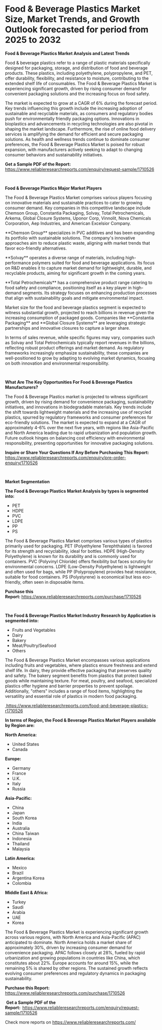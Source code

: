 <p><h1>Food & Beverage Plastics Market Size, Market Trends, and Growth Outlook forecasted for period from 2025 to 2032</h1></p><p><strong>Food & Beverage Plastics Market Analysis and Latest Trends</strong></p>
<p><p>Food & beverage plastics refer to a range of plastic materials specifically designed for packaging, storage, and distribution of food and beverage products. These plastics, including polyethylene, polypropylene, and PET, offer durability, flexibility, and resistance to moisture, contributing to the extended shelf life of consumables. The Food & Beverage Plastics Market is experiencing significant growth, driven by rising consumer demand for convenient packaging solutions and the increasing focus on food safety.</p><p>The market is expected to grow at a CAGR of 6% during the forecast period. Key trends influencing this growth include the increasing adoption of sustainable and recyclable materials, as consumers and regulatory bodies push for environmentally friendly packaging options. Innovations in bioplastics and advancements in recycling technologies are also pivotal in shaping the market landscape. Furthermore, the rise of online food delivery services is amplifying the demand for efficient and secure packaging solutions. As health and wellness trends continue to dominate consumer preferences, the Food & Beverage Plastics Market is poised for robust expansion, with manufacturers actively seeking to adapt to changing consumer behaviors and sustainability initiatives.</p></p>
<p><strong>Get a Sample PDF of the Report:&nbsp;</strong> <a href="https://www.reliableresearchreports.com/enquiry/request-sample/1710526?utm_campaign=2296&utm_medium=2&utm_source=Github&utm_content=ia&utm_term=27032025&utm_id=food-beverage-plastics">https://www.reliableresearchreports.com/enquiry/request-sample/1710526</a></p>
<p>&nbsp;</p>
<p><strong>Food & Beverage Plastics Major Market Players</strong></p>
<p><p>The Food & Beverage Plastics Market comprises various players focusing on innovative materials and sustainable practices to cater to growing consumer demand. Key companies in this competitive landscape include Chemson Group, Constantia Packaging, Solvay, Total Petrochemicals, Arkema, Global Closure Systems, Uponor Corp, Vinnolit, Nova Chemicals Corporation, Aep Industries, and American Excelsior Company.</p><p>**Chemson Group** specializes in PVC additives and has been expanding its portfolio with sustainable solutions. The company's innovative approaches aim to reduce plastic waste, aligning with market trends that favor eco-friendly alternatives.</p><p>**Solvay** operates a diverse range of materials, including high-performance polymers suited for food and beverage applications. Its focus on R&D enables it to capture market demand for lightweight, durable, and recyclable products, aiming for significant growth in the coming years.</p><p>**Total Petrochemicals** has a comprehensive product range catering to food safety and compliance, positioning itself as a key player in high-demand segments. Its strategy focuses on enhancing production processes that align with sustainability goals and mitigate environmental impact.</p><p>Market size for the food and beverage plastics segment is expected to witness substantial growth, projected to reach billions in revenue given the increasing consumption of packaged goods. Companies like **Constantia Packaging** and **Global Closure Systems** are leveraging strategic partnerships and innovative closures to capture a larger share.</p><p>In terms of sales revenue, while specific figures may vary, companies such as Solvay and Total Petrochemicals typically report revenues in the billions, reflecting robust product offerings and market demand. As regulatory frameworks increasingly emphasize sustainability, these companies are well-positioned to grow by adapting to evolving market dynamics, focusing on both innovation and environmental responsibility.</p></p>
<p>&nbsp;</p>
<p><strong>What Are The Key Opportunities For Food & Beverage Plastics Manufacturers?</strong></p>
<p><p>The Food & Beverage Plastics market is projected to witness significant growth, driven by rising demand for convenience packaging, sustainability initiatives, and innovations in biodegradable materials. Key trends include the shift towards lightweight materials and the increasing use of recycled plastics, spurred by regulatory frameworks and consumer preferences for eco-friendly solutions. The market is expected to expand at a CAGR of approximately 4-6% over the next five years, with regions like Asia-Pacific and North America leading due to rapid urbanization and population growth. Future outlook hinges on balancing cost efficiency with environmental responsibility, presenting opportunities for innovative packaging solutions.</p></p>
<p><strong>Inquire or Share Your Questions If Any Before Purchasing This Report:</strong> <a href="https://www.reliableresearchreports.com/enquiry/pre-order-enquiry/1710526?utm_campaign=2296&utm_medium=2&utm_source=Github&utm_content=ia&utm_term=27032025&utm_id=food-beverage-plastics">https://www.reliableresearchreports.com/enquiry/pre-order-enquiry/1710526</a></p>
<p>&nbsp;</p>
<p><strong>Market Segmentation</strong></p>
<p><strong>The Food & Beverage Plastics Market Analysis by types is segmented into:</strong></p>
<p><ul><li>PET</li><li>HDPE</li><li>PVC</li><li>LDPE</li><li>PP</li><li>PS</li></ul></p>
<p><p>The Food & Beverage Plastics Market comprises various types of plastics primarily used for packaging. PET (Polyethylene Terephthalate) is favored for its strength and recyclability, ideal for bottles. HDPE (High-Density Polyethylene) is known for its durability and is commonly used for containers. PVC (Polyvinyl Chloride) offers flexibility but faces scrutiny for environmental concerns. LDPE (Low-Density Polyethylene) is lightweight and often used for bags, while PP (Polypropylene) provides heat resistance, suitable for food containers. PS (Polystyrene) is economical but less eco-friendly, often seen in disposable items.</p></p>
<p><strong>Purchase this Report:&nbsp;</strong><a href="https://www.reliableresearchreports.com/purchase/1710526?utm_campaign=2296&utm_medium=2&utm_source=Github&utm_content=ia&utm_term=27032025&utm_id=food-beverage-plastics">https://www.reliableresearchreports.com/purchase/1710526</a></p>
<p>&nbsp;</p>
<p><strong>The Food & Beverage Plastics Market Industry Research by Application is segmented into:</strong></p>
<p><ul><li>Fruits and Vegetables</li><li>Dairy</li><li>Bakery</li><li>Meat/Poultry/Seafood</li><li>Others</li></ul></p>
<p><p>The Food & Beverage Plastics Market encompasses various applications including fruits and vegetables, where plastics ensure freshness and extend shelf life. In dairy, they provide effective packaging that preserves quality and safety. The bakery segment benefits from plastics that protect baked goods while maintaining texture. For meat, poultry, and seafood, specialized plastics offer hygiene and barrier properties to prevent spoilage. Additionally, "others" includes a range of food items, highlighting the versatility and essential role of plastics in modern food packaging.</p></p>
<p><a href="https://www.reliableresearchreports.com/food-and-beverage-plastics-r1710526?utm_campaign=2296&utm_medium=2&utm_source=Github&utm_content=ia&utm_term=27032025&utm_id=food-beverage-plastics">&nbsp;https://www.reliableresearchreports.com/food-and-beverage-plastics-r1710526</a></p>
<p><strong>In terms of Region, the Food & Beverage Plastics Market Players available by Region are:</strong></p>
<p>
    <p> <strong> North America: </strong>
        <ul>
            <li>United States</li>
            <li>Canada</li>
        </ul>
        </p> 
    <p> <strong> Europe: </strong>
        <ul>
            <li>Germany</li>
            <li>France</li>
            <li>U.K.</li>
            <li>Italy</li>
            <li>Russia</li>
        </ul>
        </p> 
    <p> <strong> Asia-Pacific: </strong>
        <ul>
            <li>China</li>
            <li>Japan</li>
            <li>South Korea</li>
            <li>India</li>
            <li>Australia</li>
            <li>China Taiwan</li>
            <li>Indonesia</li>
            <li>Thailand</li>
            <li>Malaysia</li>
        </ul>
        </p> 
    <p> <strong> Latin America: </strong>
        <ul>
            <li>Mexico</li>
            <li>Brazil</li>
            <li>Argentina Korea</li>
            <li>Colombia</li>
        </ul>
        </p> 
    <p> <strong> Middle East & Africa: </strong>
        <ul>
            <li>Turkey</li>
            <li>Saudi</li>
            <li>Arabia</li>
            <li>UAE</li>
            <li>Korea</li>
        </ul>
    </p>
    </p>
<p><p>The Food & Beverage Plastics Market is experiencing significant growth across various regions, with North America and Asia-Pacific (APAC) anticipated to dominate. North America holds a market share of approximately 30%, driven by increasing consumer demand for convenience packaging. APAC follows closely at 28%, fueled by rapid urbanization and growing populations in countries like China, which constitutes about 22%. Europe accounts for around 15%, while the remaining 5% is shared by other regions. The sustained growth reflects evolving consumer preferences and regulatory dynamics in packaging sustainability.</p></p>
<p><strong>Purchase this Report: </strong><a href="https://www.reliableresearchreports.com/purchase/1710526?utm_campaign=2296&utm_medium=2&utm_source=Github&utm_content=ia&utm_term=27032025&utm_id=food-beverage-plastics">https://www.reliableresearchreports.com/purchase/1710526</a></p>
<p>&nbsp;<strong>Get a Sample PDF of the Report:&nbsp;&nbsp;</strong><a href="https://www.reliableresearchreports.com/enquiry/request-sample/1710526?utm_campaign=2296&utm_medium=2&utm_source=Github&utm_content=ia&utm_term=27032025&utm_id=food-beverage-plastics">https://www.reliableresearchreports.com/enquiry/request-sample/1710526</a></p>
<p><strong></strong></p>
<p>Check more reports on <a href="https://www.reliableresearchreports.com/?utm_campaign=2296&utm_medium=2&utm_source=Github&utm_content=ia&utm_term=27032025&utm_id=food-beverage-plastics">https://www.reliableresearchreports.com/</a></p>